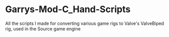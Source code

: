 # Garrys-Mod-C_Hand-Scripts
All the scripts I made for converting various game rigs to Valve's ValveBiped rig, used in the Source game engine
